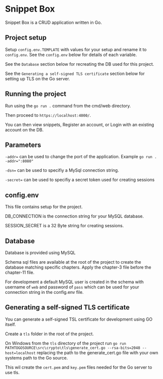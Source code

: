 # Snippet Box
Snippet Box is a CRUD application written in Go.

## Project setup
Setup `config.env.TEMPLATE` with values for your setup and rename it to `config.env`. See the `config.env` below for details of each variable.

See the `Database` section below for recreating the DB used for this project.

See the `Generating a self-signed TLS certificate` section below for setting up TLS on the Go server.

## Running the project
Run using the `go run .` command from the cmd/web directory.

Then proceed to `https://localhost:4000/`.

You can then view snippets, Register an account, or Login with an existing account on the DB.

## Parameters

`-addr=` can be used to change the port of the application. Example `go run . -addr=":8080"`

`-dsn=` can be used to specifiy a MySql connection string. 

`-secret=` can be used to specifiy a secret token used for creating sessions

## config.env
This file contains setup for the project.

DB_CONNECTION is the connection string for your MySQL database.

SESSION_SECRET is a 32 Byte string for creating sessions.

## Database
Database is provided using MySQL

Schema sql files are available at the root of the project to create the database matching specific chapters. Apply the chapter-3 file before the chapter-11 file.

For development a default MySQL user is created in the schema with username of `web` and password of `pass` which can be used for your connection string in the config.env file. 

## Generating a self-signed TLS certificate
You can generate a self-signed TSL certificate for development using GO itself. 

Create a `tls` folder in the root of the project.

On Windows from the `tls` directory of the project run `go run PATHTOGOSOURCE\src\crypto\tls\generate_cert.go --rsa-bits=2048 --host=localhost` replacing the path to the generate_cert.go file with your own systems path to the Go source.

This wil create the `cert.pem` and `key.pem` files needed for the Go server to use tls.
